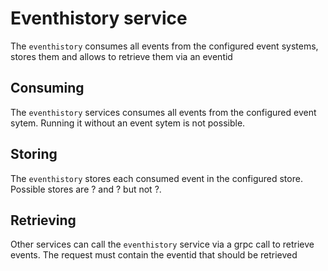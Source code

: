 # Eventhistory service

The `eventhistory` consumes all events from the configured event systems, stores them and allows to retrieve them via an eventid

## Consuming

The `eventhistory` services consumes all events from the configured event sytem. Running it without an event sytem is not possible.

## Storing

The `eventhistory` stores each consumed event in the configured store. Possible stores are ? and ? but not ?.

## Retrieving

Other services can call the `eventhistory` service via a grpc call to retrieve events. The request must contain the eventid that should be retrieved
